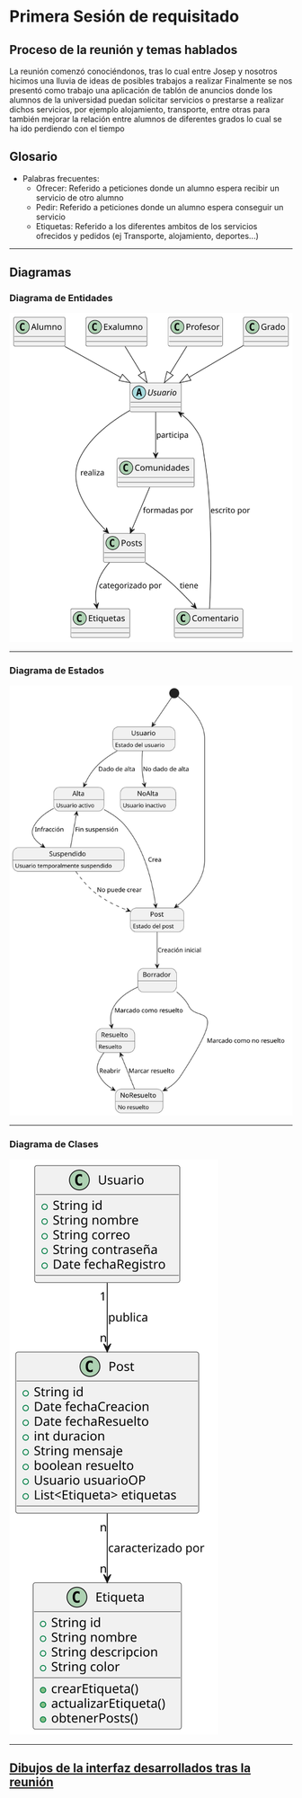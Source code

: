 # Primera Sesión de requisitado

## Proceso de la reunión y temas hablados

La reunión comenzó conociéndonos, tras lo cual entre Josep y nosotros hicimos una lluvia de ideas de posibles trabajos a realizar
Finalmente se nos presentó como trabajo una aplicación de tablón de anuncios donde los alumnos de la universidad puedan solicitar servicios o prestarse a realizar dichos servicios, por ejemplo alojamiento, transporte, entre otras para también mejorar la relación entre alumnos de diferentes grados lo cual se ha ido perdiendo con el tiempo

## Glosario

- Palabras frecuentes:
  - Ofrecer: Referido a peticiones donde un alumno espera recibir un servicio de otro alumno
  - Pedir: Referido a peticiones donde un alumno espera conseguir un servicio
  - Etiquetas: Referido a los diferentes ambitos de los servicios ofrecidos y pedidos (ej Transporte, alojamiento, deportes...)

---
## Diagramas

### Diagrama de Entidades
![Diagrama de Entidades](../../MdD/DdObjetos/2ª_Iteración/DdEntidades.svg)

---
### Diagrama de Estados
![Diagrama de Estados](../../MdD/DdEstados/2ª_Iteración/DdEstados.svg)

---
### Diagrama de Clases
![Diagrama de Entidades](../../MdD/DdClases/2ª_Iteración/DdClases.svg)

---
## [Dibujos de la interfaz desarrollados tras la reunión](../../images/interfaz/1ª_version)

